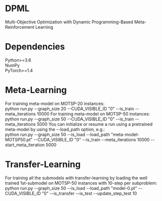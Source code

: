 # DPML
Multi-Objective Optimization with Dynamic Programming-Based Meta-Reinforcement Learning 
# Dependencies
Python>=3.6 <br>
NumPy <br>
PyTorch>=1.4 <br>
# Meta-Learning
For training meta-model on MOTSP-20 instances: <br>
    python run.py --graph_size 20 --CUDA_VISIBLE_ID "0" --is_train --meta_iterations 10000
For training meta-model on MOTSP-50 instances: <br>
    python run.py --graph_size 50 --CUDA_VISIBLE_ID "0" --is_train --meta_iterations 5000
You can initialize or resume a run using a pretrained meta-model by using the --load_path option, e.g.: <br>
    python run.py --graph_size 50 --is_load --load_path "meta-model-MOTSP50.pt" --CUDA_VISIBLE_ID "0" --is_train --meta_iterations 10000 --start_meta_iteration 5000
# Transfer-Learning
For training all the submodels with transfer-learning by loading the well trained 1st-submodel on MOTSP-50 instances with 10-step per subproblem: <br>
    python run.py --graph_size 50 --is_load --load_path "model-0.pt" --CUDA_VISIBLE_ID "0" --is_transfer --is_test --update_step_test 10
    
